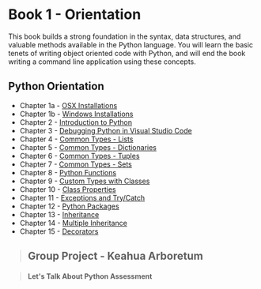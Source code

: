 # Book 1 - Orientation

This book builds a strong foundation in the syntax, data structures, and valuable methods available in the Python language. You will learn the basic tenets of writing object oriented code with Python, and will end the book writing a command line application using these concepts.

## Python Orientation

* Chapter 1a - [OSX Installations](./chapters/INSTALLATIONS_OSX.md)
* Chapter 1b - [Windows Installations](./chapters/INSTALLATIONS_WINDOWS.md)
* Chapter 2 - [Introduction to Python](./chapters/PYTHON_INTRO.md)
* Chapter 3 - [Debugging Python in Visual Studio Code](./chapters/DEBUGGING_PYTHON.md)
* Chapter 4 - [Common Types - Lists](./chapters/DATA_STRUCTURES_LIST.md)
* Chapter 5 - [Common Types - Dictionaries](./chapters/DATA_STRUCTURES_DICTIONARY.md)
* Chapter 6 - [Common Types - Tuples](./chapters/DATA_STRUCTURES_TUPLE.md)
* Chapter 7 - [Common Types - Sets](./chapters/DATA_STRUCTURES_SET.md)
* Chapter 8 - [Python Functions](./chapters/FUNCTIONS_INTRO.md)
* Chapter 9 - [Custom Types with Classes](./chapters/CLASSES_INTRO.md)
* Chapter 10 - [Class Properties](./chapters/CLASS_PROPERTIES.md)
* Chapter 11 - [Exceptions and Try/Catch](./chapters/TRY_CATCH_INTRO.md)
* Chapter 12 - [Python Packages](./chapters/PYTHON_PACKAGES.md)
* Chapter 13 - [Inheritance](./chapters/INHERITANCE_INTRO.md)
* Chapter 14 - [Multiple Inheritance](./chapters/MULTIPLE_INHERITANCE.md)
* Chapter 15 - [Decorators](./chapters/DECORATORS_INTRO.md)

> ## __Group Project__ - Keahua Arboretum

> #### Let's Talk About Python Assessment
